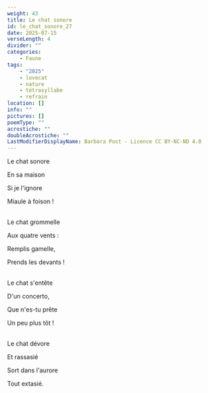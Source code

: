 ```yaml
---
weight: 43
title: Le chat sonore
id: le_chat_sonore_27
date: 2025-07-15
verseLength: 4
divider: ""
categories:
    - Faune
tags:
    - "2025"
    - lovecat
    - nature
    - tétrasyllabe
    - refrain
location: []
info: ""
pictures: []
poemType: ""
acrostiche: ""
doubleAcrostiche: ""
LastModifierDisplayName: Barbara Post - Licence CC BY-NC-ND 4.0
---
```

Le chat sonore

En sa maison

Si je l'ignore

Miaule à foison !

 \
Le chat grommelle

Aux quatre vents :

Remplis gamelle,

Prends les devants !

 \
Le chat s'entête

D'un concerto,

Que n'es-tu prête

Un peu plus tôt !

 \
Le chat dévore

Et rassasié

Sort dans l'aurore

Tout extasié.
